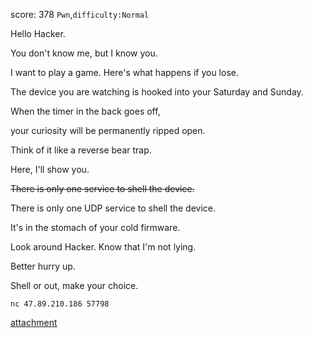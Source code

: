 score: 378
`Pwn`,`difficulty:Normal`




Hello Hacker. 



You don't know me, but I know you. 



I want to play a game. Here's what happens if you lose. 



The device you are watching is hooked into your Saturday and Sunday. 



When the timer in the back goes off, 



your curiosity will be permanently ripped open. 



Think of it like a reverse bear trap. 



Here, I'll show you. 

~~There is only one service to shell the device.~~

There is only one UDP service to shell the device. 



It's in the stomach of your cold firmware. 



Look around Hacker. Know that I'm not lying. 



Better hurry up. 



Shell or out, make your choice.



`nc 47.89.210.186 57798`



[attachment](https://rwctf-attachment.oss-accelerate.aliyuncs.com/firmware_5b2e8b00592e6d91d87a95c1d7b872e0.tar.gz)